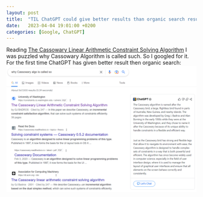 ```yaml
---
layout: post
title:  "TIL ChatGPT could give better results than organic search results"
date:   2023-04-04 19:01:00 +0200
categories: [Google, ChatGPT]
---
```

Reading [The Cassowary Linear Arithmetic Constraint Solving Algorithm](https://constraints.cs.washington.edu/solvers/cassowary-tochi.pdf) I was puzzled why Cassowary Algorithm is called such. So I googled for it. For the first time ChatGPT has given better result then organic search:
![Search results screenshot](/assets/images/Знімок%20екрана%202023-04-04%20161805.png)
